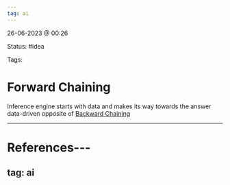 ```yaml
---
tag: ai
---
```

26-06-2023 @ 00:26

Status: #idea

Tags:

# Forward Chaining
Inference engine starts with data and makes its way towards the answer 
data-driven
opposite of [Backward Chaining](Backward%20Chaining.md)


---
# References---
tag: ai
---
